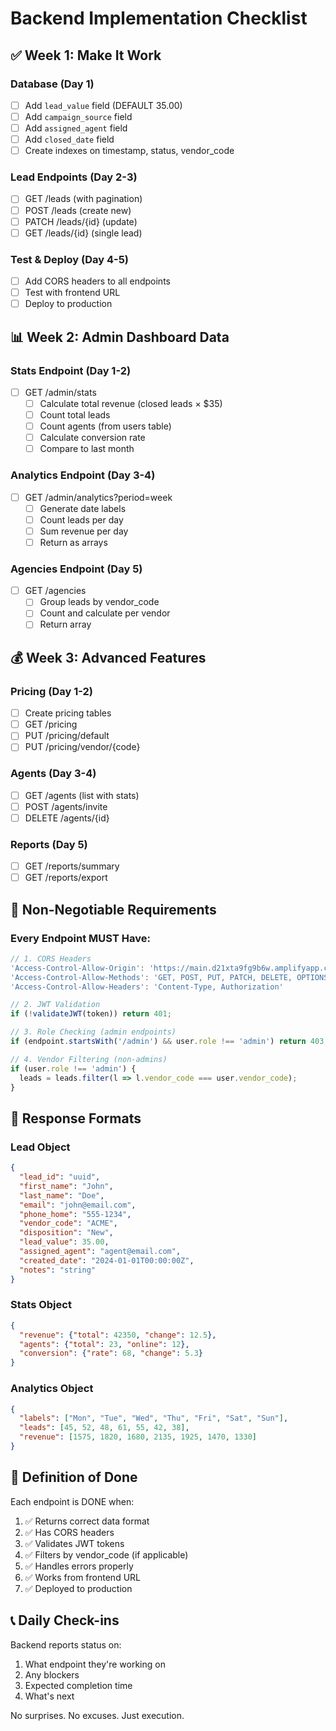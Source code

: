 # Backend Implementation Checklist

## ✅ Week 1: Make It Work

### Database (Day 1)
- [ ] Add `lead_value` field (DEFAULT 35.00)
- [ ] Add `campaign_source` field  
- [ ] Add `assigned_agent` field
- [ ] Add `closed_date` field
- [ ] Create indexes on timestamp, status, vendor_code

### Lead Endpoints (Day 2-3)
- [ ] GET /leads (with pagination)
- [ ] POST /leads (create new)
- [ ] PATCH /leads/{id} (update)
- [ ] GET /leads/{id} (single lead)

### Test & Deploy (Day 4-5)
- [ ] Add CORS headers to all endpoints
- [ ] Test with frontend URL
- [ ] Deploy to production

## 📊 Week 2: Admin Dashboard Data

### Stats Endpoint (Day 1-2)
- [ ] GET /admin/stats
  - [ ] Calculate total revenue (closed leads × $35)
  - [ ] Count total leads
  - [ ] Count agents (from users table)
  - [ ] Calculate conversion rate
  - [ ] Compare to last month

### Analytics Endpoint (Day 3-4)
- [ ] GET /admin/analytics?period=week
  - [ ] Generate date labels
  - [ ] Count leads per day
  - [ ] Sum revenue per day
  - [ ] Return as arrays

### Agencies Endpoint (Day 5)
- [ ] GET /agencies
  - [ ] Group leads by vendor_code
  - [ ] Count and calculate per vendor
  - [ ] Return array

## 💰 Week 3: Advanced Features

### Pricing (Day 1-2)
- [ ] Create pricing tables
- [ ] GET /pricing
- [ ] PUT /pricing/default
- [ ] PUT /pricing/vendor/{code}

### Agents (Day 3-4)
- [ ] GET /agents (list with stats)
- [ ] POST /agents/invite
- [ ] DELETE /agents/{id}

### Reports (Day 5)
- [ ] GET /reports/summary
- [ ] GET /reports/export

## 🔴 Non-Negotiable Requirements

### Every Endpoint MUST Have:
```javascript
// 1. CORS Headers
'Access-Control-Allow-Origin': 'https://main.d21xta9fg9b6w.amplifyapp.com'
'Access-Control-Allow-Methods': 'GET, POST, PUT, PATCH, DELETE, OPTIONS'
'Access-Control-Allow-Headers': 'Content-Type, Authorization'

// 2. JWT Validation
if (!validateJWT(token)) return 401;

// 3. Role Checking (admin endpoints)
if (endpoint.startsWith('/admin') && user.role !== 'admin') return 403;

// 4. Vendor Filtering (non-admins)
if (user.role !== 'admin') {
  leads = leads.filter(l => l.vendor_code === user.vendor_code);
}
```

## 📝 Response Formats

### Lead Object
```json
{
  "lead_id": "uuid",
  "first_name": "John",
  "last_name": "Doe",
  "email": "john@email.com",
  "phone_home": "555-1234",
  "vendor_code": "ACME",
  "disposition": "New",
  "lead_value": 35.00,
  "assigned_agent": "agent@email.com",
  "created_date": "2024-01-01T00:00:00Z",
  "notes": "string"
}
```

### Stats Object
```json
{
  "revenue": {"total": 42350, "change": 12.5},
  "agents": {"total": 23, "online": 12},
  "conversion": {"rate": 68, "change": 5.3}
}
```

### Analytics Object
```json
{
  "labels": ["Mon", "Tue", "Wed", "Thu", "Fri", "Sat", "Sun"],
  "leads": [45, 52, 48, 61, 55, 42, 38],
  "revenue": [1575, 1820, 1680, 2135, 1925, 1470, 1330]
}
```

## 🚨 Definition of Done

Each endpoint is DONE when:
1. ✅ Returns correct data format
2. ✅ Has CORS headers
3. ✅ Validates JWT tokens
4. ✅ Filters by vendor_code (if applicable)
5. ✅ Handles errors properly
6. ✅ Works from frontend URL
7. ✅ Deployed to production

## 📞 Daily Check-ins

Backend reports status on:
1. What endpoint they're working on
2. Any blockers
3. Expected completion time
4. What's next

No surprises. No excuses. Just execution. 